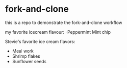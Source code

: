 # fork-and-clone

this is a repo to demonstrate the fork-and-clone workflow

my favorite icecream flavour:
-Peppermint
Mint chip


Stevie's favorite ice cream flavors:

- Meal work
- Shrimp flakes
- Sunflower seeds
